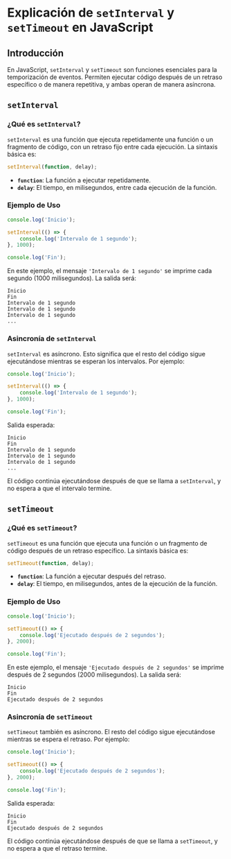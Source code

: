 
# Explicación de `setInterval` y `setTimeout` en JavaScript

## Introducción

En JavaScript, `setInterval` y `setTimeout` son funciones esenciales para la temporización de eventos. Permiten ejecutar código después de un retraso específico o de manera repetitiva, y ambas operan de manera asíncrona.

## `setInterval`

### ¿Qué es `setInterval`?

`setInterval` es una función que ejecuta repetidamente una función o un fragmento de código, con un retraso fijo entre cada ejecución. La sintaxis básica es:

```javascript
setInterval(function, delay);
```

- **`function`**: La función a ejecutar repetidamente.
- **`delay`**: El tiempo, en milisegundos, entre cada ejecución de la función.

### Ejemplo de Uso

```javascript
console.log('Inicio');

setInterval(() => {
    console.log('Intervalo de 1 segundo');
}, 1000);

console.log('Fin');
```

En este ejemplo, el mensaje `'Intervalo de 1 segundo'` se imprime cada segundo (1000 milisegundos). La salida será:

```
Inicio
Fin
Intervalo de 1 segundo
Intervalo de 1 segundo
Intervalo de 1 segundo
...
```

### Asincronía de `setInterval`

`setInterval` es asíncrono. Esto significa que el resto del código sigue ejecutándose mientras se esperan los intervalos. Por ejemplo:

```javascript
console.log('Inicio');

setInterval(() => {
    console.log('Intervalo de 1 segundo');
}, 1000);

console.log('Fin');
```

Salida esperada:

```
Inicio
Fin
Intervalo de 1 segundo
Intervalo de 1 segundo
Intervalo de 1 segundo
...
```

El código continúa ejecutándose después de que se llama a `setInterval`, y no espera a que el intervalo termine.

## `setTimeout`

### ¿Qué es `setTimeout`?

`setTimeout` es una función que ejecuta una función o un fragmento de código después de un retraso específico. La sintaxis básica es:

```javascript
setTimeout(function, delay);
```

- **`function`**: La función a ejecutar después del retraso.
- **`delay`**: El tiempo, en milisegundos, antes de la ejecución de la función.

### Ejemplo de Uso

```javascript
console.log('Inicio');

setTimeout(() => {
    console.log('Ejecutado después de 2 segundos');
}, 2000);

console.log('Fin');
```

En este ejemplo, el mensaje `'Ejecutado después de 2 segundos'` se imprime después de 2 segundos (2000 milisegundos). La salida será:

```
Inicio
Fin
Ejecutado después de 2 segundos
```

### Asincronía de `setTimeout`

`setTimeout` también es asíncrono. El resto del código sigue ejecutándose mientras se espera el retraso. Por ejemplo:

```javascript
console.log('Inicio');

setTimeout(() => {
    console.log('Ejecutado después de 2 segundos');
}, 2000);

console.log('Fin');
```

Salida esperada:

```
Inicio
Fin
Ejecutado después de 2 segundos
```

El código continúa ejecutándose después de que se llama a `setTimeout`, y no espera a que el retraso termine.

